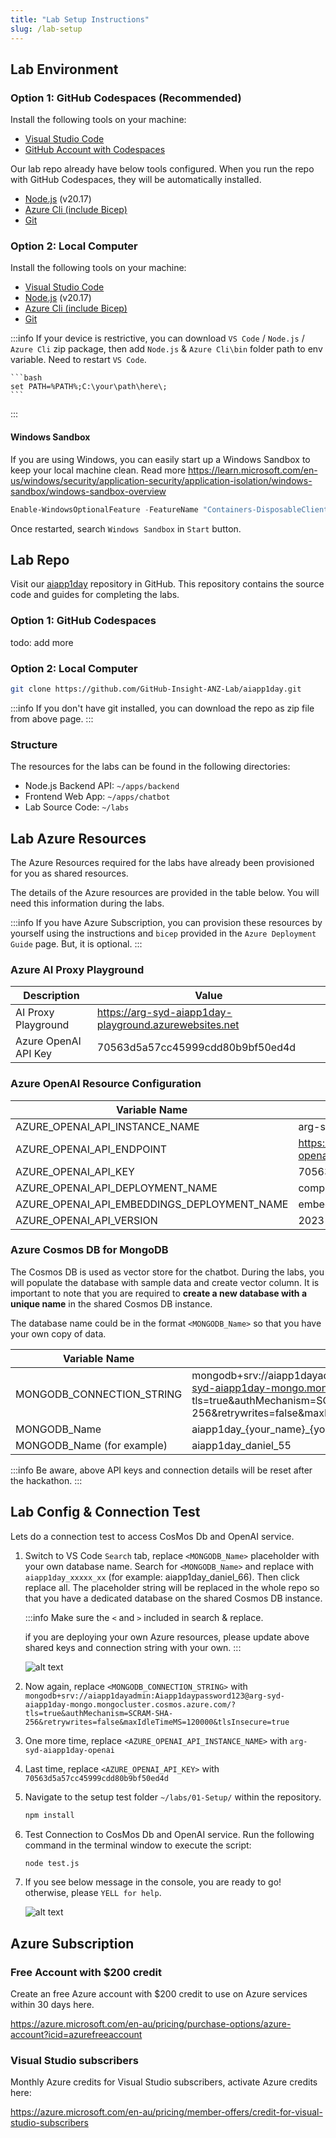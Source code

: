 ```yaml
---
title: "Lab Setup Instructions"
slug: /lab-setup
---
```


## Lab Environment

### Option 1: GitHub Codespaces (Recommended)

Install the following tools on your machine:

- [Visual Studio Code](https://code.visualstudio.com/download)
- [GitHub Account with Codespaces](https://github.com/)

Our lab repo already have below tools configured. When you run the repo with GitHub Codespaces, they will be automatically installed.

- [Node.js](https://nodejs.org/en/download/prebuilt-installer) (v20.17)
- [Azure Cli (include Bicep)](https://learn.microsoft.com/en-us/cli/azure/install-azure-cli)
- [Git](https://git-scm.com/downloads)


### Option 2: Local Computer

Install the following tools on your machine:

- [Visual Studio Code](https://code.visualstudio.com/download)
- [Node.js](https://nodejs.org/en/download/prebuilt-installer) (v20.17)
- [Azure Cli (include Bicep)](https://learn.microsoft.com/en-us/cli/azure/install-azure-cli)
- [Git](https://git-scm.com/downloads)

:::info
If your device is restrictive, you can download `VS Code` / `Node.js` / `Azure Cli` zip package, then add `Node.js` & `Azure Cli\bin` folder path to env variable. Need to restart `VS Code`.

    ```bash
    set PATH=%PATH%;C:\your\path\here\;
    ```
:::

#### Windows Sandbox

If you are using Windows, you can easily start up a Windows Sandbox to keep your local machine clean. Read more https://learn.microsoft.com/en-us/windows/security/application-security/application-isolation/windows-sandbox/windows-sandbox-overview

```powershell
Enable-WindowsOptionalFeature -FeatureName "Containers-DisposableClientVM" -All -Online
```

Once restarted, search `Windows Sandbox` in `Start` button.

## Lab Repo

Visit our [aiapp1day](https://github.com/GitHub-Insight-ANZ-Lab/aiapp1day) repository in GitHub. This repository contains the source code and guides for completing the labs.

### Option 1: GitHub Codespaces

todo: add more

### Option 2: Local Computer

```bash
git clone https://github.com/GitHub-Insight-ANZ-Lab/aiapp1day.git
```

:::info
If you don't have git installed, you can download the repo as zip file from above page.
:::

### Structure

The resources for the labs can be found in the following directories:

- Node.js Backend API: `~/apps/backend`
- Frontend Web App: `~/apps/chatbot`
- Lab Source Code: `~/labs`

<!-- If you don't have git installed, you can download code as zip from https://github.com/GitHub-Insight-ANZ-Lab/aiapp1day
![alt text](images/gitrepo-zip.png) -->

## Lab Azure Resources

The Azure Resources required for the labs have already been provisioned for you as shared resources. 

The details of the Azure resources are provided in the table below. You will need this information during the labs.

:::info
If you have Azure Subscription, you can provision these resources by yourself using the instructions and `bicep` provided in the `Azure Deployment Guide` page. But, it is optional.
:::

### Azure AI Proxy Playground

| Description          | Value                                                  |
| -------------------- | ------------------------------------------------------ |
| AI Proxy Playground  | https://arg-syd-aiapp1day-playground.azurewebsites.net |
| Azure OpenAI API Key | 70563d5a57cc45999cdd80b9bf50ed4d                       |

### Azure OpenAI Resource Configuration

| Variable Name                               | Value                                             |
| ------------------------------------------- | ------------------------------------------------- |
| AZURE_OPENAI_API_INSTANCE_NAME              | arg-syd-aiapp1day-openai                          |
| AZURE_OPENAI_API_ENDPOINT                   | https://arg-syd-aiapp1day-openai.openai.azure.com |
| AZURE_OPENAI_API_KEY                        | 70563d5a57cc45999cdd80b9bf50ed4d                  |
| AZURE_OPENAI_API_DEPLOYMENT_NAME            | completions                                       |
| AZURE_OPENAI_API_EMBEDDINGS_DEPLOYMENT_NAME | embeddings                                        |
| AZURE_OPENAI_API_VERSION                    | 2023-09-01-preview                                |



### Azure Cosmos DB for MongoDB

The Cosmos DB is used as vector store for the chatbot. During the labs, you will populate the database with sample data and create vector column. It is important to note that you are required to **create a new database with a unique name** in the shared Cosmos DB instance.

The database name could be in the format `<MONGODB_Name>` so that you have your own copy of data.

| Variable Name             | Value                                                                                                                                                                                                 |
| ------------------------- | ----------------------------------------------------------------------------------------------------------------------------------------------------------------------------------------------------- |
| MONGODB_CONNECTION_STRING | mongodb+srv://aiapp1dayadmin:Aiapp1daypassword123@arg-syd-aiapp1day-mongo.mongocluster.cosmos.azure.com/?tls=true&authMechanism=SCRAM-SHA-256&retrywrites=false&maxIdleTimeMS=120000&tlsInsecure=true |
| MONGODB_Name              | aiapp1day_\{your_name\}_\{your_lucky_number\}|
| MONGODB_Name (for example)| aiapp1day_daniel_55|

:::info
Be aware, above API keys and connection details will be reset after the hackathon.
:::


## Lab Config & Connection Test

Lets do a connection test to access CosMos Db and OpenAI service.

1. Switch to VS Code `Search` tab, replace `<MONGODB_Name>` placeholder with your own database name. Search for `<MONGODB_Name>` and replace with `aiapp1day_xxxxx_xx` (for example: aiapp1day_daniel_66). Then click replace all. The placeholder string will be replaced in the whole repo so that you have a dedicated database on the shared Cosmos DB instance.

    :::info
    Make sure the `<` and `>` included in search & replace.
    
    if you are deploying your own Azure resources, please update above shared keys and connection string with your own.
    :::

    ![alt text](images/setup.png)
    
2. Now again, replace `<MONGODB_CONNECTION_STRING>` with `mongodb+srv://aiapp1dayadmin:Aiapp1daypassword123@arg-syd-aiapp1day-mongo.mongocluster.cosmos.azure.com/?tls=true&authMechanism=SCRAM-SHA-256&retrywrites=false&maxIdleTimeMS=120000&tlsInsecure=true`

3. One more time, replace `<AZURE_OPENAI_API_INSTANCE_NAME>` with `arg-syd-aiapp1day-openai`

4. Last time, replace `<AZURE_OPENAI_API_KEY>` with `70563d5a57cc45999cdd80b9bf50ed4d`

5. Navigate to the setup test folder `~/labs/01-Setup/` within the repository.

    ```bash
    npm install    
    ```
6. Test Connection to CosMos Db and OpenAI service. Run the following command in the terminal window to execute the script:

   ```bash
   node test.js
   ```

7. If you see below message in the console, you are ready to go! otherwise, please `YELL for help`.

    ![alt text](images/setup-test.png)


## Azure Subscription

### Free Account with $200 credit

Create an free Azure account with $200 credit to use on Azure services within 30 days here.

https://azure.microsoft.com/en-au/pricing/purchase-options/azure-account?icid=azurefreeaccount

### Visual Studio subscribers

Monthly Azure credits for Visual Studio subscribers, activate Azure credits here:

https://azure.microsoft.com/en-au/pricing/member-offers/credit-for-visual-studio-subscribers

